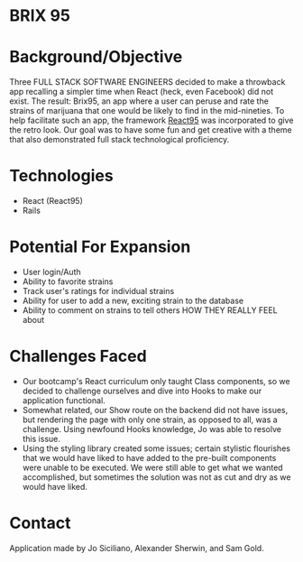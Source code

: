 # BRIX 95

# Background/Objective

  Three FULL STACK SOFTWARE ENGINEERS decided to make a throwback app recalling a simpler time when React (heck, even Facebook) did not exist. The result: Brix95, an app where a user can peruse and rate the strains of marijuana that one would be likely to find in the mid-nineties. To help facilitate such an app, the framework [React95](https://www.npmjs.com/package/react95) was incorporated to give the retro look. Our goal was to have some fun and get creative with a theme that also demonstrated full stack technological proficiency.
  
 # Technologies
 
  - React (React95)
  - Rails

# Potential For Expansion

  - User login/Auth
  - Ability to favorite strains
  - Track user's ratings for individual strains
  - Ability for user to add a new, exciting strain to the database
  - Ability to comment on strains to tell others HOW THEY REALLY FEEL about
 

# Challenges Faced

  - Our bootcamp's React curriculum only taught Class components, so we decided to challenge ourselves and dive into Hooks to make our application functional.
  - Somewhat related, our Show route on the backend did not have issues, but rendering the page with only one strain, as opposed to all, was a challenge. Using newfound Hooks knowledge, Jo was able to resolve this issue.
  - Using the styling library created some issues; certain stylistic flourishes that we would have liked to have added to the pre-built components were unable to be executed. We were still able to get what we wanted accomplished, but sometimes the solution was not as cut and dry as we would have liked.



# Contact
  Application made by Jo Siciliano, Alexander Sherwin, and Sam Gold.
